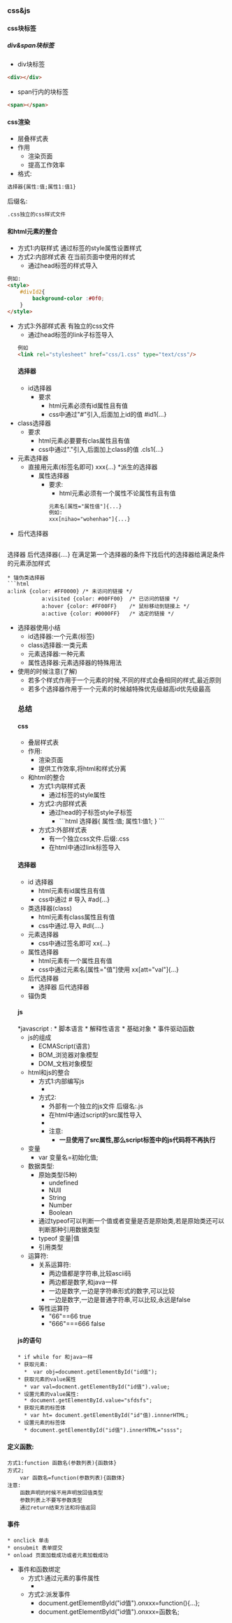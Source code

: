### css&js
#### css块标签
##### div&span块标签
* div块标签
```html
<div></div>
```
* span行内的块标签
```html
<span></span>
```
#### css渲染
* 层叠样式表
* 作用
  * 渲染页面
  * 提高工作效率
* 格式:
```html
选择器{属性:值;属性1:值1}
```
后缀名:
```html
.css独立的css样式文件
```
#### 和html元素的整合
* 方式1:内联样式 通过标签的style属性设置样式
* 方式2:内部样式表 在当前页面中使用的样式
    * 通过head标签的样式导入
```html
例如:
<style>
    #divId2{
        background-color :#0f0;
    }
</style>
```
* 方式3:外部样式表 有独立的css文件
  * 通过head标签的link子标签导入
  ```html
  例如
  <link rel="stylesheet" href="css/1.css" type="text/css"/>
  ```
  #### 选择器
  * id选择器
    * 要求
      * html元素必须有id属性且有值<xxx id="id1"></xxx>
      * css中通过"#"引入,后面加上id的值 #id1{...}
* class选择器
    * 要求
      * html元素必要要有clas属性且有值<xxx class="cls1"/>
      * css中通过"."引入,后面加上class的值 .cls1{...} 
* 元素选择器
  * 直接用元素(标签名即可)  xxx{...}
*派生的选择器
    * 属性选择器
      * 要求:
        * html元素必须有一个属性不论属性有且有值<xxx nihao = "wohenhao">
        ```html
        元素名[属性="属性值"]{...}
        例如:
        xxx[nihao="wohenhao"]{...}
        ```
* 后代选择器
  ```html
选择器 后代选择器{....}
在满足第一个选择器的条件下找后代的选择器给满足条件的元素添加样式
 ```
 * 锚伪类选择器
```html
a:link {color: #FF0000}	/* 未访问的链接 */
			a:visited {color: #00FF00}	/* 已访问的链接 */
			a:hover {color: #FF00FF}	/* 鼠标移动到链接上 */
			a:active {color: #0000FF}	/* 选定的链接 */
```
* 选择器使用小结
  * id选择器:一个元素(标签)
  * class选择器:一类元素
  * 元素选择器:一种元素
  * 属性选择器:元素选择器的特殊用法
* 使用的时候注意(了解)
  * 若多个样式作用于一个元素的时候,不同的样式会叠相同的样式,最近原则
  * 若多个选择器作用于一个元素的时候越特殊优先级越高id优先级最高
  ### 总结
  #### css
    * 叠层样式表
    * 作用:
      * 渲染页面
      * 提供工作效率,将html和样式分离
    * 和html的整合
      * 方式1:内联样式表
        * 通过标签的style属性<xxx style="..."/>
      * 方式2:内部样式表
        * 通过head的子标签style子标签
          * <sysle type="text/css">
            ```html
             选择器{
            属性:值;
            属性1:值1;
             }
             </style>
             ```
      * 方式3:外部样式表
        * 有一个独立css文件.后缀:.css
        * 在html中通过link标签导入
  #### 选择器
    * id 选择器
      * html元素有id属性且有值 <xx id="d1">
      * css中通过 # 导入 #ad{...}
    * 类选择器(class)
      * html元素有class属性且有值<xx class="cl">
      * css中通过.导入 #dl{....}
    * 元素选择器
      * css中通过签名即可  xx{...}
    * 属性选择器
      * html元素有一个属性且有值<xx att="val">
      * css中通过元素名[属性="值"]使用 xx[att="val"]{...}
    * 后代选择器
      * 选择器 后代选择器
    * 锚伪类
  #### js
    *javascript :
        * 脚本语言
        * 解释性语言
        * 基础对象
        * 事件驱动函数
    * js的组成
      * ECMAScript(语言)
      * BOM_浏览器对象模型
      * DOM_文档对象模型
    * html和js的整合
      * 方式1:内部编写js
        * <script type="text/JavaScript">js代码</script>
      * 方式2:
        * 外部有一个独立的js文件 后缀名:.js
        * 在html中通过script的src属性导入
        * <script sc="js的路径"></script> 
        * 注意:
          * **一旦使用了src属性,那么script标签中的js代码将不再执行**
    * 变量
      * var 变量名=初始化值;
    * 数据类型:
      * 原始类型(5种)
        * undefined
        * NUll
        * String
        * Number
        * Boolean
      * 通过typeof可以判断一个值或者变量是否是原始类,若是原始类还可以判断那种引用数据类型
      * typeof 变量|值
      * 引用类型
    * 运算符:
      * 关系运算符:
        * 两边值都是字符串,比较ascii码
        * 两边都是数字,和java一样
        * 一边是数字,一边是字符串形式的数字,可以比较
        * 一边是数字,一边是普通字符串,可以比较,永远是false
      * 等性运算符
        * "66"==66 true
        * "666"===666 false
  #### js的语句
      * if while for 和java一样
      * 获取元素:
        *  var obj=document.getElementById("id值");
      * 获取元素的value属性
        * var val=docment.getElementById("id值").value;
      * 设置元素的value属性:
        * document.getElementById.value="sfdsfs";
      * 获取元素的标签体
        * var ht= document.getElementById("id"值).innnerHTML;
      * 设置元素的标签体
        * document.getElementById("id值").innerHTML="ssss";
#### 定义函数:
    方式1:function 函数名(参数列表){函数体}
    方式2;
        var 函数名=function(参数列表){函数体}
    注意:
        函数声明的时候不用声明放回值类型
        参数列表上不要写参数类型
        通过return结束方法和将值返回
#### 事件
    * onclick 单击
    * onsubmit 表单提交
    * onload 页面加载成功或者元素加载成功
  * 事件和函数绑定
    * 方式1:通过元素的事件属性
      * <xxx onxx="函数名(参数列表)">
    * 方式2:派发事件
      * document.getElementById("id值").onxxx=function(){...};
      * document.getElementById("id值").onxxx=函数名;